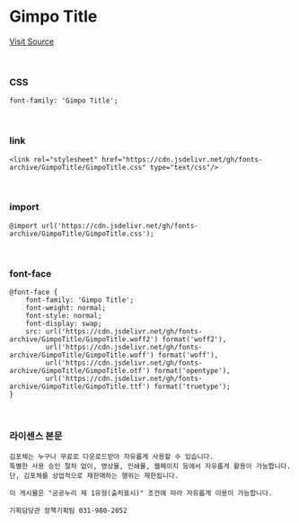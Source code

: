 # Gimpo Title

[Visit Source](https://www.gimpo.go.kr/portal/contents.do?key=6501)

&nbsp;

### CSS

```
font-family: 'Gimpo Title';
```

&nbsp;

### link

```
<link rel="stylesheet" href="https://cdn.jsdelivr.net/gh/fonts-archive/GimpoTitle/GimpoTitle.css" type="text/css"/>
```

&nbsp;

### import

```
@import url('https://cdn.jsdelivr.net/gh/fonts-archive/GimpoTitle/GimpoTitle.css');
```

&nbsp;

### font-face

```
@font-face {
    font-family: 'Gimpo Title';
    font-weight: normal;
    font-style: normal;
    font-display: swap;
    src: url('https://cdn.jsdelivr.net/gh/fonts-archive/GimpoTitle/GimpoTitle.woff2') format('woff2'),
         url('https://cdn.jsdelivr.net/gh/fonts-archive/GimpoTitle/GimpoTitle.woff') format('woff'),
         url('https://cdn.jsdelivr.net/gh/fonts-archive/GimpoTitle/GimpoTitle.otf') format('opentype'),
         url('https://cdn.jsdelivr.net/gh/fonts-archive/GimpoTitle/GimpoTitle.ttf') format('truetype');
}
```

&nbsp;

### 라이센스 본문

```
김포체는 누구나 무료로 다운로드받아 자유롭게 사용할 수 있습니다. 
특별한 사용 승인 절차 없이, 영상물, 인쇄물, 웹페이지 등에서 자유롭게 활용이 가능합니다. 
단, 김포체를 상업적으로 재판매하는 행위는 제한됩니다. 
 
이 게시물은 "공공누리 제 1유형(출처표시)" 조건에 따라 자유롭게 이용이 가능합니다. 
 
기획담당관 정책기획팀 031-980-2052
```
